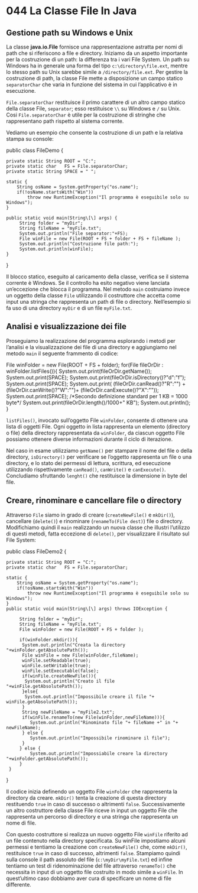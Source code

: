 # 044 La Classe File In Java

## Gestione path su Windows e Unix

La classe **java.io.File** fornisce una rappresentazione astratta per nomi di path che si riferiscono a file e directory. Iniziamo da un aspetto importante per la costruzione di un path: la differenza tra i vari File System. Un path su Windows ha in generale una forma del tipo `c:\directory\file.ext`, mentre lo stesso path su Unix sarebbe simile a `/directory/file.ext`. Per gestire la costruzione di path, la classe File mette a disposizione un campo statico `separatorChar` che varia in funzione del sistema in cui l’applicativo è in esecuzione.

`File.separatorChar` restituisce il primo carattere di un altro campo statico della classe File, `separator`; esso restituisce `\\` su Windows e `/` su Unix. Cosi `File.separatorChar` è utile per la costruzione di stringhe che rappresentano path rispetto al sistema corrente.

Vediamo un esempio che consente la costruzione di un path e la relativa stampa su console:

public class FileDemo {

```text
private static String ROOT = "C:";
private static char   FS = File.separatorChar;
private static String SPACE = " ";

static {
    String osName = System.getProperty("os.name");
    if(!osName.startsWith("Win"))
        throw new RuntimeException("Il programma è eseguibile solo su Windows");            
}

public static void main(String\[\] args) {
     String folder = "myDir";
     String fileName = "myFile.txt";
     System.out.println("File separator:"+FS);
     File winFile = new File(ROOT + FS + folder + FS + fileName );
     System.out.println("Costruzione file path:");
     System.out.println(winFile);
}
```

}

Il blocco statico, eseguito al caricamento della classe, verifica se il sistema corrente è Windows. Se il controllo ha esito negativo viene lanciata un’eccezione che blocca il programma. Nel metodo `main` costruiamo invece un oggetto della classe `File` utilizzando il costruttore che accetta come input una stringa che rappresenta un path di file o directory. Nell’esempio si fa uso di una directory `myDir` e di un file `myFile.txt`.

## Analisi e visualizzazione dei file

Proseguiamo la realizzazione del programma esplorando i metodi per l’analisi e la visualizzazione dei file di una directory e aggiungiamo nel metodo `main` il seguente frammento di codice:

File winFolder = new File\(ROOT + FS + folder\); for\(File fileOrDir : winFolder.listFiles\(\)\){ System.out.print\(fileOrDir.getName\(\)\); System.out.print\(SPACE\); System.out.print\(fileOrDir.isDirectory\(\)?"d":"f"\); System.out.print\(SPACE\); System.out.print\( \(fileOrDir.canRead\(\)?"R":""\) + \(fileOrDir.canWrite\(\)?"W":""\)+ \(fileOrDir.canExecute\(\)?"X":""\)\); System.out.print\(SPACE\); /\*Secondo definizione standard per 1 KB = 1000 byte\*/ System.out.print\(fileOrDir.length\(\)/1000+" KB"\); System.out.println\(\); }

`listFiles()`, invocato sull’oggetto File `winFolder`, consente di ottenere una lista di oggetti File. Ogni oggetto in lista rappresenta un elemento \(directory o file\) della directory rappresentata da `winFolder`, da ciascun oggetto File possiamo ottenere diverse informazioni durante il ciclo di iterazione.

Nel caso in esame utilizziamo `getName()` per stampare il nome del file o della directory, `isDirectory()` per verificare se l’oggetto rappresenta un file o una directory, e lo stato dei permessi di lettura, scrittura, ed esecuzione utilizzando rispettivamente `canRead()`, `canWrite()` e `canExecute()`. Concludiamo sfruttando `lenght()` che restituisce la dimensione in byte del file.

## Creare, rinominare e cancellare file o directory

Attraverso `File` siamo in grado di creare \(`createNewFile()` e `mkDir()`\), cancellare \(`delete()`\) e rinominare \(`renameTo(File dest)`\) file o directory. Modifichiamo quindi il `main` realizzando un nuova classe che illustri l’utilizzo di questi metodi, fatta eccezione di `delete()`, per visualizzare il risultato sul File System:

public class FileDemo2 {

```text
private static String ROOT = "C:";
private static char   FS = File.separatorChar;

static {
    String osName = System.getProperty("os.name");
    if(!osName.startsWith("Win"))
        throw new RuntimeException("Il programma è eseguibile solo su Windows");            
}
public static void main(String\[\] args) throws IOException {

     String folder = "myDir";
     String fileName = "myFile.txt";
     File winFolder = new File(ROOT + FS + folder );

     if(winFolder.mkdir()){
      System.out.println("Creata la directory "+winFolder.getAbsolutePath());     
      File winFile = new File(winFolder,fileName);
      winFile.setReadable(true);
      winFile.setWritable(true);
      winFile.setExecutable(false);
      if(winFile.createNewFile()){
       System.out.println("Creato il file "+winFile.getAbsolutePath());
      }else{
       System.out.println("Impossibile creare il file "+ winFile.getAbsolutePath());      
      }
      String newFileName = "myFile2.txt";
      if(winFile.renameTo(new File(winFolder,newFileName))){
         System.out.println("Rinominato file "+ fileName +" in "+ newFileName);
      } else {
         System.out.println("Impossibile rinominare il file");
      }
     } else {
         System.out.println("Impossiabile creare la directory "+winFolder.getAbsolutePath());
     }
 }
```

}

Il codice inizia definendo un oggetto File `winFolder` che rappresenta la directory da creare. `mkDir()` tenta la creazione di questa directory restituendo `true` in caso di successo o altrimenti `false`. Successivamente un altro costruttore della classe File riceve in input un oggetto File che rappresenta un percorso di directory e una stringa che rappresenta un nome di file.

Con questo costruttore si realizza un nuovo oggetto File `winFile` riferito ad un file contenuto nella directory specificata. Su winFile impostiamo alcuni permessi e tentiamo la creazione con `createNewFile()` che, come `mkDir()`, restituisce `true` in caso di successo, altrimenti `false`. Stampiamo quindi sulla console il path assoluto del file \(`c:\myDir\myFile.txt`\) ed infine tentiamo un test di ridenominazione del file attraverso `renameTo()` che necessita in input di un oggetto file costruito in modo simile a `winFile`. In quest’ultimo caso dobbiamo aver cura di specificare un nome di file differente.

